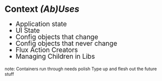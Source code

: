 # Context <em class="highlight">(Ab)Uses</em>
<ul style="font-size: 1.5em; line-height: 1em;">
<li class="fragment highlight-red">Application state</li>
<li class="fragment highlight-red">UI State</li>
<li class="fragment highlight-red">Config objects that change</li>
<li class="fragment highlight-green">Config objects that never change</li>
<li class="fragment highlight-green">Flux Action Creators</li>
<li class="fragment highlight-green">Managing Children in Libs</li>
</ul>

note:
    Containers run through needs polish
    Type up and flesh out the future stuff
